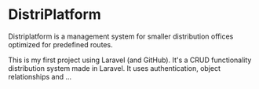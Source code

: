 # DistriPlatform
Distriplatform is a management system for smaller distribution offices optimized for predefined routes.

This is my first project using Laravel (and GitHub). It's a CRUD functionality distribution system made in Laravel.
It uses authentication, object relationships and ...